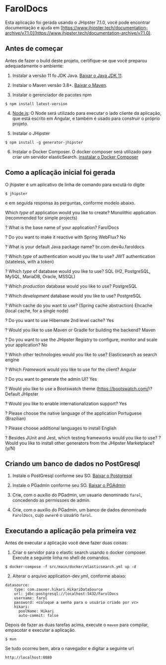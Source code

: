 # FarolDocs

Esta aplicação foi gerada usando o JHipster 7.1.0, você pode encontrar documentação e ajuda em [https://www.jhipster.tech/documentation-archive/v7.1.0](https://www.jhipster.tech/documentation-archive/v7.1.0).

## Antes de começar

Antes de fazer o build deste projeto, certifique-se que você preparou adequadamente o ambiente:

1. Instalar a versão 11 fo JDK Java. [Baixar o Java JDK 11](https://www.oracle.com/br/java/technologies/javase-jdk11-downloads.html).

2. Instalar o Maven versão 3.8+. [Baixar o Maven](https://maven.apache.org/download.cgi).
3. Instalar o gerenciador de pacotes npm 

```
$ npm install latest-version
```

4. [Node.js](https://nodejs.org/en/): O Node será utilizado para executar o lado cliente da aplicação, que está escrito em Angular, e também é usado para construir o próprio projeto.    


5. Instalar o JHipster

```
$ npm install -g generator-jhipster
```

6. Instalar o Docker Composer. O docker composer será utilizado para criar um servidor elasticSearch. [insstalar o Docker Composer](https://docs.docker.com/)


## Como a aplicação inicial foi gerada

O jhipster é um aplicativo de linha de comando para excutá-lo digite 

```
$ jhipster
```
e em seguida responsa às perguntas, conforme modelo abaixo.

 Which *type* of application would you like to create? Monolithic application (recommended for simple projects)

? What is the base name of your application? FarolDocs

? Do you want to make it reactive with Spring WebFlux? No

? What is your default Java package name? br.com.dev4u.faroldocs

? Which *type* of authentication would you like to use? JWT authentication (stateless, 
with a token)

? Which *type* of database would you like to use? SQL (H2, PostgreSQL, MySQL, MariaDB, 
Oracle, MSSQL)

? Which *production* database would you like to use? PostgreSQL

? Which *development* database would you like to use? PostgreSQL

? Which cache do you want to use? (Spring cache abstraction) Ehcache (local cache, for 
a single node)

? Do you want to use Hibernate 2nd level cache? Yes

? Would you like to use Maven or Gradle for building the backend? Maven

? Do you want to use the JHipster Registry to configure, monitor and scale your application? No

? Which other technologies would you like to use? Elasticsearch as search engine

? Which *Framework* would you like to use for the client? Angular

? Do you want to generate the admin UI? Yes

? Would you like to use a Bootswatch theme (https://bootswatch.com/)? Default JHipster

? Would you like to enable internationalization support? Yes

? Please choose the native language of the application Portuguese (Brazilian)

? Please choose additional languages to install English

? Besides JUnit and Jest, which testing frameworks would you like to use? 
? Would you like to install other generators from the JHipster Marketplace? (y/N) 


## Criando um banco de dados no PostGresql

1. Instale o PostGresql conforme seu SO. [Baixar o Postgresql](https://www.postgresql.org/download/)

2. Instale o PGadmin conforme seu SO. [Baixar o PGAdmin](https://www.pgadmin.org/download/)

3. Crie, com o auxílio do PGadmin, um usuario denominado `farol`, concedendo as permissoes de admin.

4. Crie, com o auxílio do PGadmin, um banco de dados denominado `FarolDocs`, cujo `owner`é o usuário `farol`.

## Executando a aplicação pela primeira vez

Antes de executar a aplicação você deve fazer duas coisas:

1. Criar o servidor para o elastic search usando o docker composer. Execute a seguinte linha no shell de comandos. 

```
$ docker-compose -f src/main/docker/elasticsearch.yml up -d
```

2. Alterar o arquivo application-dev.yml, conforme abaixo:

```
datasource:
    type: com.zaxxer.hikari.HikariDataSource
    url: jdbc:postgresql://localhost:5432/FarolDocs
    username: farol
    password: <coloque a senha para o usuário criado por vc>
    hikari:
      poolName: Hikari
      auto-commit: false

```
Depois de fazer as duas tarefas acima, execute o `maven` para compilar, empacotar e executar a aplicação.

```
$ mvn
```

Se tudo ocorreu bem, abra o navegador e digitar a seguinte url

```
http://localhost:8080
```
